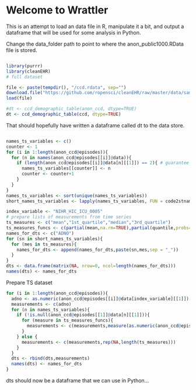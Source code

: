 # Welcome to Wrattler
This is an attempt to load an data file in R, manipulate it a bit, and output a dataframe that will be used
for some analysis in Python.

Change the data_folder path to point to where the anon_public1000.RData file is stored.

```r

library(purrr)
library(cleanEHR)
# full dataset

file <- paste(tempdir(), "/ccd.rdata", sep="")
download.file("https://github.com/ropensci/cleanEHR/raw/master/data/sample_ccd.RData", file)
load(file)

#dt <- ccd_demographic_table(anon_ccd, dtype=TRUE)
dt <- ccd_demographic_table(ccd, dtype=TRUE)

```

That should hopefully have written a dataframe called dt to the data store.

```r

names_ts_variables <- c()
counter <- 1
for (i in 1:length(anon_ccd@episodes)){
  for (n in names(anon_ccd@episodes[[i]]@data)){
    if (length(anon_ccd@episodes[[i]]@data[n][[1]]) == 2){ # guarantee time series
      names_ts_variables[[counter]] <- n
      counter <- counter+1
    }
  }
}
names_ts_variables <- sort(unique(names_ts_variables))
short_names_ts_variables <- lapply(names_ts_variables, FUN = code2stname)

```

```r
index_variable <- "NIHR_HIC_ICU_0005"
# prepare lists of measurements from time series
ts_measures <- c("mean","1st_quartile","median","3rd_quartile")
ts_measures_funcs <- c(partial(mean,na.rm=TRUE),partial(quantile,probs=c(0.25),na.rm=TRUE),partial(quantile,probs=c(0.5),na.rm=TRUE),partial(quantile,probs=c(0.75),na.rm=TRUE))
names_for_dts <- c("ADNO")
for (sn in short_names_ts_variables){
  for (mes in ts_measures){
    names_for_dts <- append(names_for_dts,paste(sn,mes,sep = "_"))
  }
}
dts <- data.frame(matrix(NA, nrow=0, ncol=length(names_for_dts)))
names(dts) <- names_for_dts

```

Prepare TS dataset

```r
for (i in 1:length(anon_ccd@episodes)){
  adno <- as.numeric(anon_ccd@episodes[[i]]@data[index_variable][[1]])
  measurements <- c(adno)
  for (n in names_ts_variables){
    if (!is.null(anon_ccd@episodes[[1]]@data[n][[1]])){
      for (measure in ts_measures_funcs){
        measurements <- c(measurements,measure(as.numeric(anon_ccd@episodes[[i]]@data[n][[1]]["item2d"][[1]]))[[1]])
      }
    } else {
      measurements <- c(measurements,rep(NA,length(ts_measures)))
    }
  }
  dts <- rbind(dts,measurements)
  names(dts) <- names_for_dts
}
```

dts should now be a dataframe that we can use in Python...
